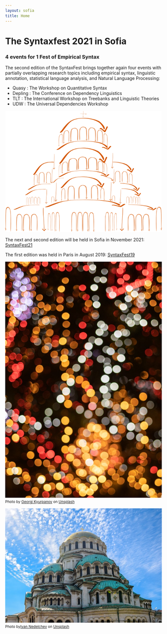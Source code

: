```yaml
---
layout: sofia
title: Home
---
```

# The Syntaxfest 2021 in Sofia

### 4 events for 1 Fest of Empirical Syntax

 The second edition of the SyntaxFest brings together again four events with partially overlapping research topics including empirical syntax, linguistic annotation, statistical language analysis, and Natural Language Processing:
* Quasy : The Workshop on Quantitative Syntax
* Depling : The Conference on Dependency Linguistics
* TLT : The International Workshop on Treebanks and Linguistic Theories 
* UDW : The Universal Dependencies Workshop

[![SyntaxFest Sofia 2021](images/sofia.png)](https://syntaxfest.github.io/syntaxfest21/)

The next and second edition will be held in Sofia in November 2021:  [SyntaxFest21](https://syntaxfest.github.io/syntaxfest21/)

The first edition was held in Paris in August 2019: [SyntaxFest19](https://syntaxfest.github.io/syntaxfest19/)

![Sofia. Photo by Georgi Kyurpanov, Unsplash](images/georgi-kyurpanov-QhwHINkYStI-unsplash.jpg)
<small>Photo by <a href="https://unsplash.com/@genkography?utm_source=unsplash&amp;utm_medium=referral&amp;utm_content=creditCopyText">Georgi Kyurpanov</a> on <a href="https://unsplash.com/s/photos/sofia?utm_source=unsplash&amp;utm_medium=referral&amp;utm_content=creditCopyText">Unsplash</a></small>

![Sofia. Photo by Ivan Nedelchev, Unsplash](images/ivan-nedelchev-OENyTAi9dg0-unsplash.jpg)
<small>Photo by<a href="https://unsplash.com/@inedelchev?utm_source=unsplash&amp;utm_medium=referral&amp;utm_content=creditCopyText">Ivan Nedelchev</a> on <a href="https://unsplash.com/s/photos/sofia?utm_source=unsplash&amp;utm_medium=referral&amp;utm_content=creditCopyText">Unsplash</a></small>


